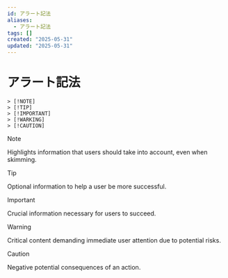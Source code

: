 ```yaml
---
id: アラート記法
aliases:
  - アラート記法
tags: []
created: "2025-05-31"
updated: "2025-05-31"
---
```


# アラート記法

~~~
> [!NOTE]
> [!TIP]
> [!IMPORTANT]
> [!WARKING]
> [!CAUTION]
~~~

> [!NOTE]
> Highlights information that users should take into account, even when skimming.

> [!TIP]
> Optional information to help a user be more successful.

> [!IMPORTANT]
> Crucial information necessary for users to succeed.

> [!WARNING]
> Critical content demanding immediate user attention due to potential risks.

> [!CAUTION]
> Negative potential consequences of an action.
